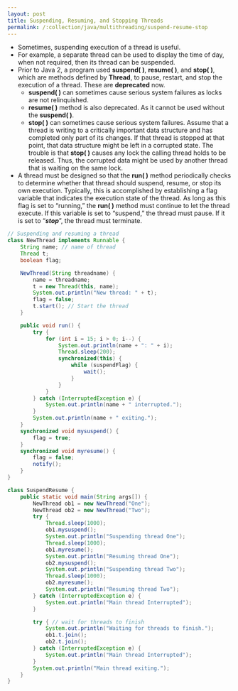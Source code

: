 ```yaml
---
layout: post
title: Suspending, Resuming, and Stopping Threads
permalink: /:collection/java/multithreading/suspend-resume-stop
---
```



* Sometimes, suspending execution of a thread is useful. 
* For example, a separate thread can be used to display the time of day, when not required, then its thread can be suspended.
* Prior to Java 2, a program used **suspend( )**, **resume( )**, and **stop( )**, which are methods defined by **Thread**, to pause, restart, and stop the execution of a thread. These are **deprecated** now.
	- **suspend( )** can sometimes cause serious system failures as locks are not relinquished.
	- **resume( )** method is also deprecated. As it cannot be used without the **suspend( )**.
	- **stop( )** can sometimes cause serious system failures. Assume that a thread is writing to a critically important data structure and has completed only part of its changes. If that thread is stopped at that point, that data structure might be left in a corrupted state. The trouble is that **stop( )** causes any lock the calling thread holds to be released. Thus, the corrupted data might be used by another thread that is waiting on the same lock.
* A thread must be designed so that the **run( )** method periodically checks to determine whether that thread should suspend, resume, or stop its own execution. Typically, this is accomplished by establishing a flag variable that indicates the execution state of the thread. As long as this flag is set to “running,” the **run( )** method must continue to let the thread execute. If this variable is set to “suspend,” the thread must pause. If it is set to “***stop***”, the thread must terminate.

```java
// Suspending and resuming a thread 
class NewThread implements Runnable {
    String name; // name of thread
    Thread t;
    boolean flag;

    NewThread(String threadname) {
        name = threadname;
        t = new Thread(this, name);
        System.out.println("New thread: " + t);
        flag = false;
        t.start(); // Start the thread
    }

    public void run() {
        try {
            for (int i = 15; i > 0; i--) {
                System.out.println(name + ": " + i);
                Thread.sleep(200);
                synchronized(this) {
                    while (suspendFlag) {
                        wait();
                    }
                }
            }
        } catch (InterruptedException e) {
            System.out.println(name + " interrupted.");
        }
        System.out.println(name + " exiting.");
    }
    synchronized void mysuspend() {
        flag = true;
    }
    synchronized void myresume() {
        flag = false;
        notify();
    }
}
```
```java
class SuspendResume {
    public static void main(String args[]) {
        NewThread ob1 = new NewThread("One");
        NewThread ob2 = new NewThread("Two");
        try {
            Thread.sleep(1000);
            ob1.mysuspend();
            System.out.println("Suspending thread One");
            Thread.sleep(1000);
            ob1.myresume();
            System.out.println("Resuming thread One");
            ob2.mysuspend();
            System.out.println("Suspending thread Two");
            Thread.sleep(1000);
            ob2.myresume();
            System.out.println("Resuming thread Two");
        } catch (InterruptedException e) {
            System.out.println("Main thread Interrupted");
        }

        try { // wait for threads to finish
            System.out.println("Waiting for threads to finish.");
            ob1.t.join();
            ob2.t.join();
        } catch (InterruptedException e) {
            System.out.println("Main thread Interrupted");
        }
        System.out.println("Main thread exiting.");
    }
}
```
